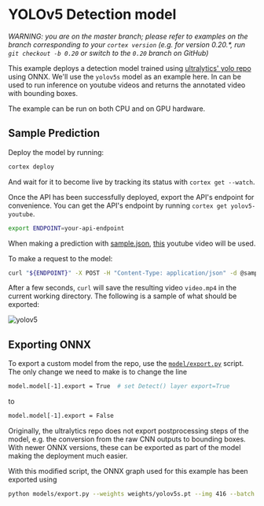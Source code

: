 # YOLOv5 Detection model

_WARNING: you are on the master branch; please refer to examples on the branch corresponding to your `cortex version` (e.g. for version 0.20.*, run `git checkout -b 0.20` or switch to the `0.20` branch on GitHub)_

This example deploys a detection model trained using [ultralytics' yolo repo](https://github.com/ultralytics/yolov5) using ONNX.
We'll use the `yolov5s` model as an example here.
In can be used to run inference on youtube videos and returns the annotated video with bounding boxes.

The example can be run on both CPU and on GPU hardware.

## Sample Prediction

Deploy the model by running:

```bash
cortex deploy
```

And wait for it to become live by tracking its status with `cortex get --watch`.

Once the API has been successfully deployed, export the API's endpoint for convenience. You can get the API's endpoint by running `cortex get yolov5-youtube`.

```bash
export ENDPOINT=your-api-endpoint
```

When making a prediction with [sample.json](sample.json), [this](https://www.youtube.com/watch?v=aUdKzb4LGJI) youtube video will be used.

To make a request to the model:

```bash
curl "${ENDPOINT}" -X POST -H "Content-Type: application/json" -d @sample.json --output video.mp4
```

After a few seconds, `curl` will save the resulting video `video.mp4` in the current working directory. The following is a sample of what should be exported:

![yolov5](https://user-images.githubusercontent.com/26958764/86545098-e0dce900-bf34-11ea-83a7-8fd544afa11c.gif)


## Exporting ONNX

To export a custom model from the repo, use the [`model/export.py`](https://github.com/ultralytics/yolov5/blob/master/models/export.py) script.
The only change we need to make is to change the line

```bash
model.model[-1].export = True  # set Detect() layer export=True
```

to

```bash
model.model[-1].export = False
```

Originally, the ultralytics repo does not export postprocessing steps of the model, e.g. the conversion from the raw CNN outputs to bounding boxes.
With newer ONNX versions, these can be exported as part of the model making the deployment much easier.

With this modified script, the ONNX graph used for this example has been exported using
```bash
python models/export.py --weights weights/yolov5s.pt --img 416 --batch 1
```
